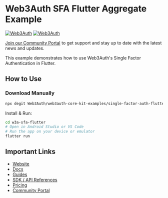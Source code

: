 # Web3Auth SFA Flutter Aggregate Example

[![Web3Auth](https://img.shields.io/badge/Web3Auth-SDK-blue)](https://web3auth.io/docs/sdk/core-kit/sfa-flutter)
[![Web3Auth](https://img.shields.io/badge/Web3Auth-Community-cyan)](https://community.web3auth.io)

[Join our Community Portal](https://community.web3auth.io/) to get support and stay up to date with the latest news and updates.

This example demonstrates how to use Web3Auth's Single Factor Authentication in Flutter.

## How to Use

### Download Manually

```bash
npx degit Web3Auth/web3auth-core-kit-examples/single-factor-auth-flutter/sfa_flutter_aggregate_example w3a-sfa-flutter
```

Install & Run:

```bash
cd w3a-sfa-flutter
# Open in Android Studio or VS Code
# Run the app on your device or emulator
flutter run
```

## Important Links

- [Website](https://web3auth.io)
- [Docs](https://web3auth.io/docs)
- [Guides](https://web3auth.io/docs/guides)
- [SDK / API References](https://web3auth.io/docs/sdk)
- [Pricing](https://web3auth.io/pricing.html)
- [Community Portal](https://community.web3auth.io)
